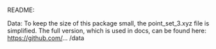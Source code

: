 README:

Data:
To keep the size of this package small, the point_set_3.xyz file is simplified.
The full version, which is used in docs, can be found here:
https://github.com/... /data
